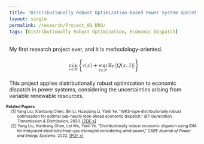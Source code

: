 ```yaml
---
title: "Distributionally Robust Optimization-based Power System Operations"
layout: single
permalink: /research/Project_01_DRO/
tags: [Distributionally Robust Optimization, Economic Dispatch]
---
```

My first research project ever, and it is methodology-oriented.
 
<p align="center">
  <img src="/assets/images/Project_01_Fig01_Title.gif" alt="Alt text" width="40%">
</p>
 
This project applies distributionally robust optimization to economic dispatch in power systems, considering the uncertainties arising from variable renewable resources.


<ul style="font-size: 75%; list-style: none; margin: 0; padding: 0;">
    <li style="padding-left: 2em; text-indent: -2.8em;">
<strong>Related Papers</strong>
    </li>

  <li style="padding-left: 2em; text-indent: -1.5em;">
    [1] Yang Liu, Xianbang Chen, Bin Li, Huaqiang Li, Yanli Ye. "WKS-type distributionally robust optimisation for optimal sub-hourly look-ahead economic dispatch," <em>IET Generation, Transmission & Distribution</em>, 2020.
    <a href="/assets/papers/Project_01_Paper_01.pdf">[PDF »]</a>
  </li>

  <li style="padding-left: 2em; text-indent: -1.5em;">
    [2] Yang Liu, Xianbang Chen, Lei Wu, Yanli Ye. "Distributionally robust economic dispatch using IDM for integrated electricity-heat-gas microgrid considering wind power," <em>CSEE Journal of Power and Energy Systems</em>, 2022.
    <a href="/assets/papers/Project_01_Paper_02.pdf">[PDF »]</a>
  </li>
</ul>

